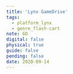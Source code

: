 ```yaml
---
title: 'Lynx GameDrive'
tags:
  - platform_lynx
  - genre_flash-cart
note: GD
digital: false
physical: true
guide: false
pending: false
date: 2020-09-14
---
```

